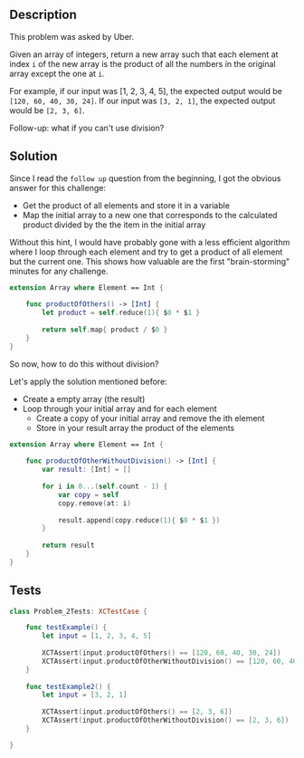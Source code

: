 ## Description

This problem was asked by Uber.

Given an array of integers, return a new array such that each element at index `i` of the new array is the product of all the numbers in the original array except the one at `i`.

For example, if our input was [1, 2, 3, 4, 5], the expected output would be `[120, 60, 40, 30, 24]`. If our input was `[3, 2, 1]`, the expected output would be `[2, 3, 6]`.

Follow-up: what if you can't use division?

## Solution

Since I read the `follow up` question from the beginning, I got the obvious answer for this challenge:
 
- Get the product of all elements and store it in a variable
- Map the initial array to a new one that corresponds to the calculated product divided by the the item in the initial array

Without this hint, I would have probably gone with a less efficient algorithm where I loop through each element and try to get a product of all element but the current one. This shows how valuable are the first "brain-storming" minutes for any challenge.

```swift
extension Array where Element == Int {
    
    func productOfOthers() -> [Int] {
        let product = self.reduce(1){ $0 * $1 }
        
        return self.map{ product / $0 }
    }
}
```

So now, how to do this without division?
 
Let's apply the solution mentioned before:

- Create a empty array (the result)
- Loop through your initial array and for each element
    - Create a copy of your initial array and remove the ith element
    - Store in your result array the product of the elements

```swift
extension Array where Element == Int {
    
    func productOfOtherWithoutDivision() -> [Int] {
        var result: [Int] = []
        
        for i in 0...(self.count - 1) {
            var copy = self
            copy.remove(at: i)
            
            result.append(copy.reduce(1){ $0 * $1 })
        }
        
        return result
    }
}
```

## Tests

```swift
class Problem_2Tests: XCTestCase {

    func testExample() {
        let input = [1, 2, 3, 4, 5]
        
        XCTAssert(input.productOfOthers() == [120, 60, 40, 30, 24])
        XCTAssert(input.productOfOtherWithoutDivision() == [120, 60, 40, 30, 24])
    }
    
    func testExample2() {
        let input = [3, 2, 1]
        
        XCTAssert(input.productOfOthers() == [2, 3, 6])
        XCTAssert(input.productOfOtherWithoutDivision() == [2, 3, 6])
    }

}
```